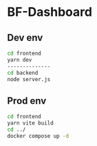 # BF-Dashboard

## Dev env

```bash
cd frontend
yarn dev
--------------
cd backend
node server.js
```

## Prod env

```bash
cd frontend
yarn vite build
cd ../
docker compose up -d
```
